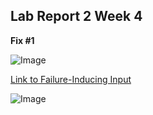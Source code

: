 ## Lab Report 2 Week 4

**Fix #1**

![Image](https://lh6.googleusercontent.com/kw6Uy4zj99J0erBSgihrRT1HBOPExXH9cpBwAK4I3Uw7klaJSwebh4_IDpcZh0HuD4zG77Sv3GuFmCAyNMoW5Z9wcvNOAWyJTZ4uxLfZYi82TneSXNVuaV0pmhc3dygC_-FltRFO)

[Link to Failure-Inducing Input](https://github.com/tysprouse/markdown-parser/blob/main/test-file2.md)

![Image](https://lh5.googleusercontent.com/TF3DkBKqXwVaUvyG_AAp7jG9koy-F40F-E5pLcJJiuYuojJl8i4Wltpb4si-UxVPNz8F4YM4KWXFGcBS1SJFFnQ5cHVX9nawQOLT1HYvXAQrUzZ3yZ_2OThzmXYx3zp1wZ5UdY5q)
